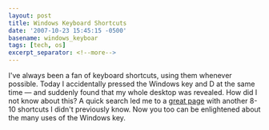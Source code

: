 ```yaml
---
layout: post
title: Windows Keyboard Shortcuts
date: '2007-10-23 15:45:15 -0500'
basename: windows_keyboar
tags: [tech, os]
excerpt_separator: <!--more-->
---
```


I've always been a  fan of keyboard shortcuts, using them whenever possible.
Today I accidentally pressed the Windows key and D at the same time &mdash; and
suddenly found that my whole desktop was revealed. How did I not know about
this? A quick search led me to a <a
href="http://www.windowsnetworking.com/articles_tutorials/Windows-XP-Keyboard-Shortcuts.html">great
page</a> with another 8-10 shortcuts I didn't previously know. Now you too can
be enlightened about the many uses of the Windows key.
